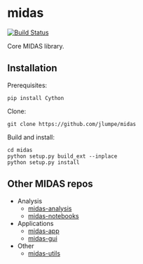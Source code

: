 # midas
[![Build Status](https://travis-ci.com/jlumpe/midas.svg?token=vA4q9wqpx3uYk3vmyAfq&branch=master)](https://travis-ci.com/jlumpe/midas)

Core MIDAS library.

## Installation

Prerequisites:

    pip install Cython

Clone:

    git clone https://github.com/jlumpe/midas

Build and install:

    cd midas
    python setup.py build_ext --inplace
    python setup.py install


## Other MIDAS repos

* Analysis
  * [midas-analysis](http://github.com/jlumpe/midas-analysis)
  * [midas-notebooks](http://github.com/jlumpe/midas-notebooks)
* Applications
  * [midas-app](http://github.com/jlumpe/midas-app)
  * [midas-gui](http://github.com/jlumpe/midas-gui)
* Other
  * [midas-utils](http://github.com/jlumpe/midas-utils)
